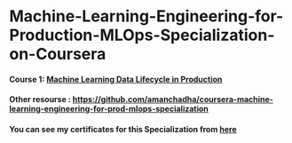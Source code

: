 # Machine-Learning-Engineering-for-Production-MLOps-Specialization-on-Coursera

#### Course 1: [Machine Learning Data Lifecycle in Production](https://github.com/https-deeplearning-ai/machine-learning-engineering-for-production-public)

#### Other resourse : https://github.com/amanchadha/coursera-machine-learning-engineering-for-prod-mlops-specialization

#### You can see my certificates for this Specialization from [here](https://drive.google.com/drive/folders/1TYryvz2YS-bcNmx4RTER0edU4EoDsSrj?usp=share_link)
